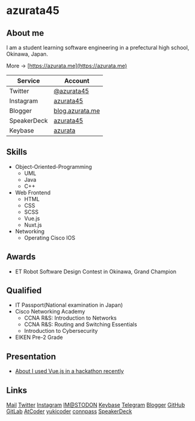 # azurata45

## About me
I am a student learning software engineering in a prefectural high school, Okinawa, Japan.  

More -> [https://azurata.me](https://azurata.me)

|Service|Account|
|-|-|
|Twitter|[@azurata45](https://twitter.com/azurata45/)|
|Instagram|[azurata45](https://www.instagram.com/azurata45/)|
|Blogger|[blog.azurata.me](https://blog.azurata.me/)|
|SpeakerDeck|[azurata45](https://speakerdeck.com/azurata45)|
|Keybase|[azurata](https://keybase.io/azurata)|

## Skills
- Object-Oriented-Programming
  - UML
  - Java
  - C++
- Web Frontend
  - HTML
  - CSS
  - SCSS
  - Vue.js
  - Nuxt.js
- Networking
  - Operating Cisco IOS

## Awards
- ET Robot Software Design Contest in Okinawa, Grand Champion

## Qualified
- IT Passport(National examination in Japan)
- Cisco Networking Academy
  - CCNA R&S: Introduction to Networks
  - CCNA R&S: Routing and Switching Essentials
  - Introduction to Cybersecurity
- EIKEN Pre-2 Grade

## Presentation
- [About I used Vue.js in a hackathon recently](https://speakerdeck.com/azurata45/kofalseqian-chu-tahatukasondevue-dot-jswoshi-tutahua)

## Links
[Mail](mailto:contact@azurata.me)
[Twitter](https://twitter.com/azurata45)
[Instagram](https://www.instagram.com/azurata45)
[IM@STODON](https://imastodon.net/@azurata)
[Keybase](https://keybase.io/azurata)
[Telegram](https://telegram.me/azurata)
[Blogger](https://blog.azurata.me)
[GitHub](https://github.com/azurata45)
[GitLab](https://gitlab.com/azurata45)
[AtCoder](https://atcoder.jp/users/azurata)
[yukicoder](https://yukicoder.me/users/8237)
[connpass](https://connpass.com/user/azurata)
[SpeakerDeck](https://speakerdeck.com/azurata45)
